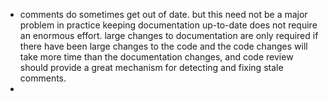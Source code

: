 - comments do sometimes get out of date. but this need not be a major problem in practice keeping documentation up-to-date does not require an enormous effort. large changes to documentation are only required if there have been large changes to the code and the code changes will take more time than the documentation changes, and code review should provide a great mechanism for detecting and fixing stale comments.
-